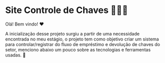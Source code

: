# Site Controle de Chaves 👨‍💻🔑

Olá! Bem vindo! ❤️

A inicialização desse projeto surgiu a partir de uma necessidade encontrada no meu estágio, o projeto tem como objetivo criar um sistema para controlar/registrar do fluxo de empréstimo e devolução de chaves do setor, menciono abaixo um pouco sobre as tecnologias e ferramentas usadas. 📝